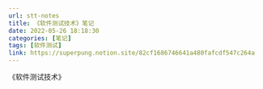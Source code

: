 ```yaml
---
url: stt-notes
title: 《软件测试技术》笔记
date: 2022-05-26 18:18:30
categories: [笔记]
tags: [软件测试]
link: https://superpung.notion.site/82cf1686746641a480fafcdf547c264a
---
```


《软件测试技术》

